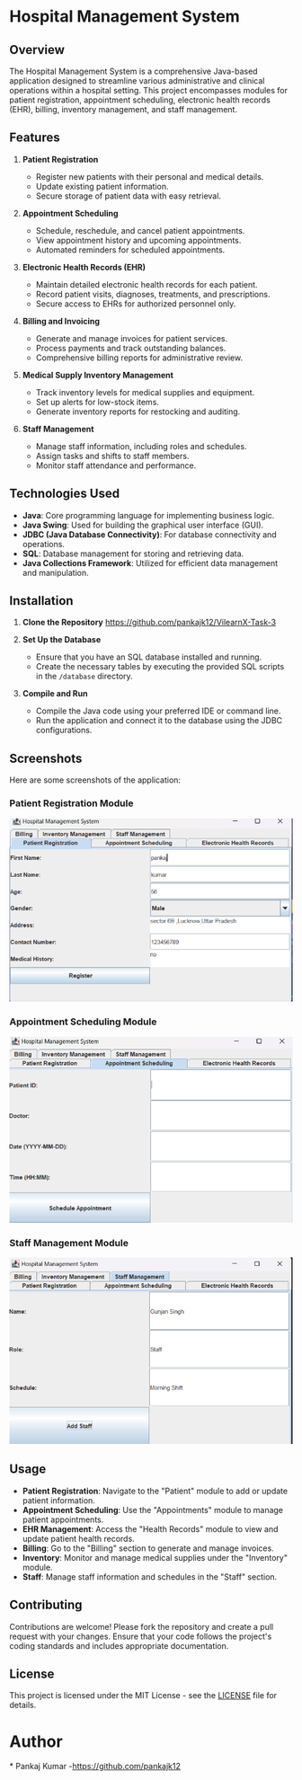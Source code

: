 
# Hospital Management System

## Overview

The Hospital Management System is a comprehensive Java-based application designed to streamline various administrative and clinical operations within a hospital setting. This project encompasses modules for patient registration, appointment scheduling, electronic health records (EHR), billing, inventory management, and staff management.

## Features

1. **Patient Registration**
   - Register new patients with their personal and medical details.
   - Update existing patient information.
   - Secure storage of patient data with easy retrieval.

2. **Appointment Scheduling**
   - Schedule, reschedule, and cancel patient appointments.
   - View appointment history and upcoming appointments.
   - Automated reminders for scheduled appointments.

3. **Electronic Health Records (EHR)**
   - Maintain detailed electronic health records for each patient.
   - Record patient visits, diagnoses, treatments, and prescriptions.
   - Secure access to EHRs for authorized personnel only.

4. **Billing and Invoicing**
   - Generate and manage invoices for patient services.
   - Process payments and track outstanding balances.
   - Comprehensive billing reports for administrative review.

5. **Medical Supply Inventory Management**
   - Track inventory levels for medical supplies and equipment.
   - Set up alerts for low-stock items.
   - Generate inventory reports for restocking and auditing.

6. **Staff Management**
   - Manage staff information, including roles and schedules.
   - Assign tasks and shifts to staff members.
   - Monitor staff attendance and performance.

## Technologies Used

- **Java**: Core programming language for implementing business logic.
- **Java Swing**: Used for building the graphical user interface (GUI).
- **JDBC (Java Database Connectivity)**: For database connectivity and operations.
- **SQL**: Database management for storing and retrieving data.
- **Java Collections Framework**: Utilized for efficient data management and manipulation.

## Installation

1. **Clone the Repository**
   https://github.com/pankajk12/VilearnX-Task-3

2. **Set Up the Database**
   - Ensure that you have an SQL database installed and running.
   - Create the necessary tables by executing the provided SQL scripts in the `/database` directory.

3. **Compile and Run**
   - Compile the Java code using your preferred IDE or command line.
   - Run the application and connect it to the database using the JDBC configurations.

## Screenshots

Here are some screenshots of the application:

### Patient Registration Module
![Patient Registration](image.png)

### Appointment Scheduling Module
![Appointment Scheduling](image1.png)

### Staff Management Module
![Staff Management](image2.png)

## Usage

- **Patient Registration**: Navigate to the "Patient" module to add or update patient information.
- **Appointment Scheduling**: Use the "Appointments" module to manage patient appointments.
- **EHR Management**: Access the "Health Records" module to view and update patient health records.
- **Billing**: Go to the "Billing" section to generate and manage invoices.
- **Inventory**: Monitor and manage medical supplies under the "Inventory" module.
- **Staff**: Manage staff information and schedules in the "Staff" section.

## Contributing

Contributions are welcome! Please fork the repository and create a pull request with your changes. Ensure that your code follows the project's coding standards and includes appropriate documentation.

## License

This project is licensed under the MIT License - see the [LICENSE](LICENSE) file for details.


# Author
* Pankaj Kumar -https://github.com/pankajk12
